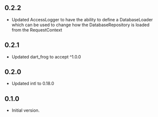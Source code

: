 ## 0.2.2

- Updated AccessLogger to have the ability to define a DatabaseLoader which can be used to change how the DatabaseRepository is loaded from the RequestContext

## 0.2.1

- Updated dart_frog to accept ^1.0.0

## 0.2.0

- Updated intl to 0.18.0

## 0.1.0

- Initial version.
